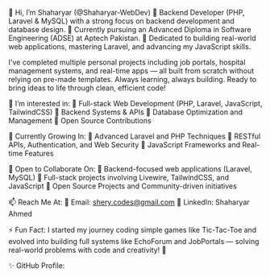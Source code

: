👋 Hi, I’m Shaharyar (@Shaharyar-WebDev)
🔹 Backend Developer (PHP, Laravel & MySQL) with a strong focus on backend development and database design.
🔹 Currently pursuing an Advanced Diploma in Software Engineering (ADSE) at Aptech Pakistan.
🔹 Dedicated to building real-world web applications, mastering Laravel, and advancing my JavaScript skills.

I've completed multiple personal projects including job portals, hospital management systems, and real-time apps — all built from scratch without relying on pre-made templates.
Always learning, always building. Ready to bring ideas to life through clean, efficient code!

👀 I’m interested in:
🔹 Full-stack Web Development (PHP, Laravel, JavaScript, TailwindCSS)
🔹 Backend Systems & APIs
🔹 Database Optimization and Management
🔹 Open Source Contributions

🌱 Currently Growing In:
🔹 Advanced Laravel and PHP Techniques
🔹 RESTful APIs, Authentication, and Web Security
🔹 JavaScript Frameworks and Real-time Features

💬 Open to Collaborate On:
🔹 Backend-focused web applications (Laravel, MySQL)
🔹 Full-stack projects involving Livewire, TailwindCSS, and JavaScript
🔹 Open Source Projects and Community-driven initiatives

📫 Reach Me At:
📩 Email: shery.codes@gmail.com
🔗 LinkedIn: Shaharyar Ahmed

⚡ Fun Fact:
I started my journey coding simple games like Tic-Tac-Toe and evolved into building full systems like EchoForum and JobPortals — solving real-world problems with code and creativity! 🚀

✨ GitHub Profile:
<!--- Shaharyar-WebDev/Shaharyar-WebDev is a ✨ special ✨ repository because its `README.md` (this file) appears on your GitHub profile. You can click the Preview link to take a look at your changes. --->
